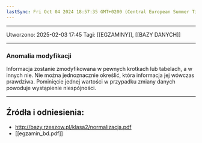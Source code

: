 ```yaml
---
lastSync: Fri Oct 04 2024 18:57:35 GMT+0200 (Central European Summer Time)
---
```


---
Utworzono: 2025-02-03 17:45
Tagi: [[EGZAMINY]], [[BAZY DANYCH]]

---
### **Anomalia modyfikacji**
Informacja zostanie zmodyfikowana w pewnych krotkach lub tabelach, a w innych nie. Nie można jednoznacznie określić, która informacja jej wówczas prawdziwa. Pominięcie jednej wartości w przypadku zmiany danych powoduje wystąpienie niespójności. 



---
## Źródła i odniesienia:
- http://bazy.rzeszow.pl/klasa2/normalizacja.pdf
- [[egzamin_bd.pdf]]